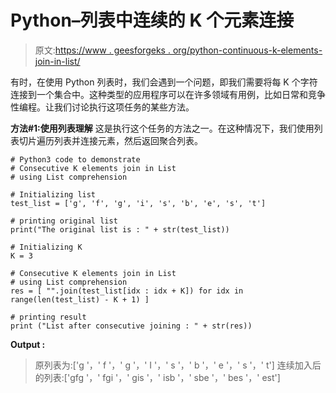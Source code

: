 # Python–列表中连续的 K 个元素连接

> 原文:[https://www . geesforgeks . org/python-continuous-k-elements-join-in-list/](https://www.geeksforgeeks.org/python-consecutive-k-elements-join-in-list/)

有时，在使用 Python 列表时，我们会遇到一个问题，即我们需要将每 K 个字符连接到一个集合中。这种类型的应用程序可以在许多领域有用例，比如日常和竞争性编程。让我们讨论执行这项任务的某些方法。

**方法#1:使用列表理解**
这是执行这个任务的方法之一。在这种情况下，我们使用列表切片遍历列表并连接元素，然后返回聚合列表。

```
# Python3 code to demonstrate 
# Consecutive K elements join in List
# using List comprehension

# Initializing list
test_list = ['g', 'f', 'g', 'i', 's', 'b', 'e', 's', 't']

# printing original list
print("The original list is : " + str(test_list))

# Initializing K 
K = 3

# Consecutive K elements join in List
# using List comprehension
res = [ "".join(test_list[idx : idx + K]) for idx in range(len(test_list) - K + 1) ]

# printing result 
print ("List after consecutive joining : " + str(res))
```

**Output :**

> 原列表为:['g '，' f '，' g '，' I '，' s '，' b '，' e '，' s '，' t']
> 连续加入后的列表:['gfg '，' fgi '，' gis '，' isb '，' sbe '，' bes '，' est']
